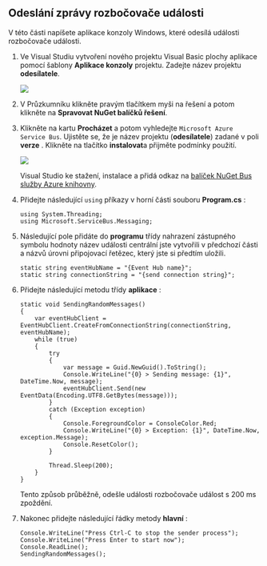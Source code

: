 ## <a name="send-messages-to-event-hubs"></a>Odeslání zprávy rozbočovače události

V této části napíšete aplikace konzoly Windows, které odesílá události rozbočovače události.

1. Ve Visual Studiu vytvoření nového projektu Visual Basic plochy aplikace pomocí šablony **Aplikace konzoly** projektu. Zadejte název projektu **odesílatele**.

    ![](./media/service-bus-event-hubs-getstarted-send-csharp/create-sender-csharp1.png)

2. V Průzkumníku klikněte pravým tlačítkem myši na řešení a potom klikněte na **Spravovat NuGet balíčků řešení**. 

3. Klikněte na kartu **Procházet** a potom vyhledejte `Microsoft Azure Service Bus`. Ujistěte se, že je název projektu (**odesílatele**) zadané v poli **verze** . Klikněte na tlačítko **instalovat**a přijměte podmínky použití. 

    ![](./media/service-bus-event-hubs-getstarted-send-csharp/create-sender-csharp2.png)

    Visual Studio ke stažení, instalace a přidá odkaz na [balíček NuGet Bus služby Azure knihovny](https://www.nuget.org/packages/WindowsAzure.ServiceBus).

4. Přidejte následující `using` příkazy v horní části souboru **Program.cs** :

    ```
    using System.Threading;
    using Microsoft.ServiceBus.Messaging;
    ```

5. Následující pole přidáte do **programu** třídy nahrazení zástupného symbolu hodnoty název události centrální jste vytvořili v předchozí části a názvů úrovni připojovací řetězec, který jste si předtím uložili.

    ```
    static string eventHubName = "{Event Hub name}";
    static string connectionString = "{send connection string}";
    ```

6. Přidejte následující metodu třídy **aplikace** :

    ```
    static void SendingRandomMessages()
    {
        var eventHubClient = EventHubClient.CreateFromConnectionString(connectionString, eventHubName);
        while (true)
        {
            try
            {
                var message = Guid.NewGuid().ToString();
                Console.WriteLine("{0} > Sending message: {1}", DateTime.Now, message);
                eventHubClient.Send(new EventData(Encoding.UTF8.GetBytes(message)));
            }
            catch (Exception exception)
            {
                Console.ForegroundColor = ConsoleColor.Red;
                Console.WriteLine("{0} > Exception: {1}", DateTime.Now, exception.Message);
                Console.ResetColor();
            }

            Thread.Sleep(200);
        }
    }
    ```

    Tento způsob průběžně, odešle události rozbočovače událost s 200 ms zpoždění.

7. Nakonec přidejte následující řádky metody **hlavní** :

    ```
    Console.WriteLine("Press Ctrl-C to stop the sender process");
    Console.WriteLine("Press Enter to start now");
    Console.ReadLine();
    SendingRandomMessages();
    ```
